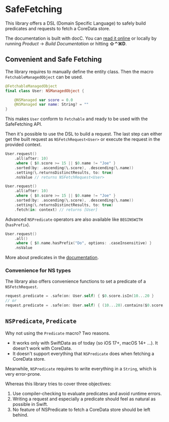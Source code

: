 # SafeFetching

This library offers a DSL (Domain Specific Language) to safely build predicates and requests to fetch a CoreData store.

The documentation is built with docC. You can [read it online](https://abridoux.github.io/SafeFetching/documentation/safefetching/) or locally by running *Product* → *Build Documentation* or hitting **⇧⌃⌘D**.

## Convenient and Safe Fetching

The library requires to manually define the entity class. Then the macro `FetchableManagedObject` can be used. 

```swift
@FetchableManagedObject
final class User: NSManagedObject {

    @NSManaged var score = 0.0
    @NSManaged var name: String? = ""
}
```
This makes `User` conform to `Fetchable` and ready to be used with the SafeFetching API.

Then it's possible to use the DSL to build a request. The last step can either get the built request as `NSFetchRequest<User>` or execute the request in the provided context.

```swift
User.request()
    .all(after: 10)
    .where { $0.score >= 15 || $0.name != "Joe" }
    .sorted(by: .ascending(\.score), .descending(\.name))
    .setting(\.returnsDistinctResults, to: true)
    .nsValue // returns NSFetchRequest<User>
```

```swift
User.request()
    .all(after: 10)
    .where { $0.score >= 15 || $0.name != "Joe" }
    .sorted(by: .ascending(\.score), .descending(\.name))
    .setting(\.returnsDistinctResults, to: true)
    .fetch(in: context) // returns [User]
```

Advanced `NSPredicate` operators are also available like `BEGINSWITH` (`hasPrefix`).

```swift
User.request()
    .all()
    .where { $0.name.hasPrefix("Do", options: .caseInsensitive) }
    .nsValue
```

More about predicates in the [documentation](https://abridoux.github.io/SafeFetching/documentation/safefetching/build-predicates).

### Convenience for NS types
The library also offers convenience functions to set a predicate of a `NSFetchRequest`.

```swift
request.predicate = .safe(on: User.self) { $0.score.isIn(10...20 }
// or
request.predicate = .safe(on: User.self) { (10...20).contains($0.score) }
```

## `NSPredicate`, `Predicate`
Why not using the `Predicate` macro? Two reasons.
- It works only with SwiftData as of today (so iOS 17+, macOS 14+ ...). It doesn't work with CoreData.
- It doesn't support everything that `NSPredicate` does when fetching a CoreData store.

Meanwhile, `NSPredicate` requires to write everything in a `String`, which is very error-prone. 

Whereas this library tries to cover three objectives:
1. Use compiler-checking to evaluate predicates and avoid runtime errors.
2. Writing a request and especially a predicate should feel as natural as possible in Swift.
3. No feature of NSPredicate to fetch a CoreData store should be left behind.
